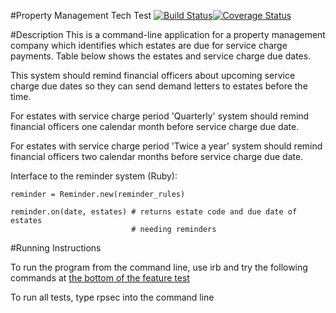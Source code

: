 #Property Management Tech Test [![Build Status](https://travis-ci.org/timchipperfield/property_mgmt_tt.svg?branch=master)](https://travis-ci.org/timchipperfield/property_mgmt_tt)[![Coverage Status](https://coveralls.io/repos/github/timchipperfield/Property-Management-Tech-Test/badge.svg?branch=master)](https://coveralls.io/github/timchipperfield/Property-Management-Tech-Test?branch=master)

#Description
This is a command-line application for a property management company which identifies which
estates are due for service charge payments. Table below shows the estates and
service charge due dates.


This system should remind financial officers about upcoming service charge due
dates so they can send demand letters to estates before the time.

For estates with service charge period 'Quarterly' system should remind
financial officers one calendar month before service charge due date.

For estates with service charge period 'Twice a year' system should remind
financial officers two calendar months before service charge due date.


Interface to the reminder system (Ruby):

    reminder = Reminder.new(reminder_rules)

    reminder.on(date, estates) # returns estate code and due date of estates
                               # needing reminders

#Running Instructions

To run the program from the command line, use irb and try the following commands at [the bottom of the feature test](https://github.com/timchipperfield/Property-Management-Tech-Test/blob/master/spec/feature_test_spec.rb)

To run all tests, type rpsec into the command line
